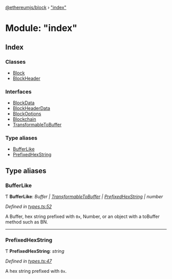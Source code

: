 [@ethereumjs/block](../README.md) › ["index"](_index_.md)

# Module: "index"

## Index

### Classes

* [Block](../classes/_index_.block.md)
* [BlockHeader](../classes/_index_.blockheader.md)

### Interfaces

* [BlockData](../interfaces/_index_.blockdata.md)
* [BlockHeaderData](../interfaces/_index_.blockheaderdata.md)
* [BlockOptions](../interfaces/_index_.blockoptions.md)
* [Blockchain](../interfaces/_index_.blockchain.md)
* [TransformableToBuffer](../interfaces/_index_.transformabletobuffer.md)

### Type aliases

* [BufferLike](_index_.md#bufferlike)
* [PrefixedHexString](_index_.md#prefixedhexstring)

## Type aliases

###  BufferLike

Ƭ **BufferLike**: *Buffer | [TransformableToBuffer](../interfaces/_index_.transformabletobuffer.md) | [PrefixedHexString](_index_.md#prefixedhexstring) | number*

*Defined in [types.ts:52](https://github.com/ethereumjs/ethereumjs-vm/blob/master/packages/block/src/types.ts#L52)*

A Buffer, hex string prefixed with `0x`, Number, or an object with a toBuffer method such as BN.

___

###  PrefixedHexString

Ƭ **PrefixedHexString**: *string*

*Defined in [types.ts:47](https://github.com/ethereumjs/ethereumjs-vm/blob/master/packages/block/src/types.ts#L47)*

A hex string prefixed with `0x`.
